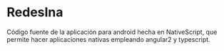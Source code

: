 # RedesIna

Código fuente de la aplicación para android hecha en NativeScript, que permite hacer aplicaciones nativas empleando angular2 y typescript.
